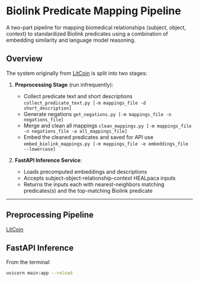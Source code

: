 # Biolink Predicate Mapping Pipeline

A two-part pipeline for mapping biomedical relationships (subject, object, context) to standardized Biolink predicates using a combination of embedding similarity and language model reasoning.

## Overview

The system originally from [LitCoin](https://github.com/ncats/LitCoin/blob/main/predicates/README.md) is split into two stages:

1. **Preprocessing Stage** (run infrequently):
   - Collect predicate text and short descriptions `collect_predicate_text.py [-m mappings_file -d short_description]`
   - Generate negations `get_negations.py [-m mappings_file -n negations_file]`
   - Merge and clean all mappings `clean_mappings.py [-m mappings_file -n negations_file -a all_mappings_file]`
   - Embed the cleaned predicates and saved for API use `embed_biolink_mappings.py [-m mappings_file -e embeddings_file --lowercase]`

2. **FastAPI Inference Service**:
   - Loads precomputed embeddings and descriptions
   - Accepts subject-object-relationship-context HEALpaca inputs
   - Returns the inputs each with nearest-neighbors matching predicates(s) and the top-matching Biolink predicate

---

## Preprocessing Pipeline

[LitCoin](https://github.com/ncats/LitCoin/blob/main/predicates/README.md)

## FastAPI Inference 
From the terminal: 
```bash
uvicorn main:app --reload 
```

